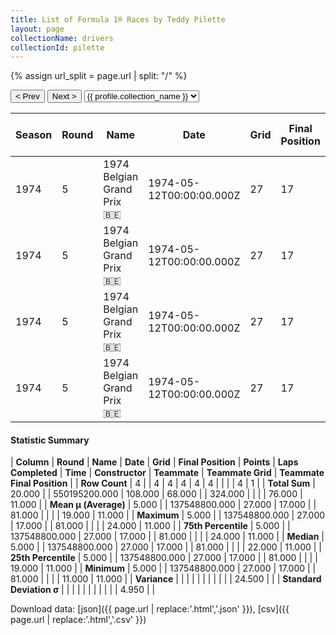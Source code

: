 ```yaml
---
title: List of Formula 1® Races by Teddy Pilette
layout: page
collectionName: drivers
collectionId: pilette
---
```


{% assign url_split = page.url | split: "/" %}
<div id="collection-navigation">
<button onclick="selector.options[selector.selectedIndex-1].value && (window.location = selector.options[selector.selectedIndex-1].value);">&lt; Prev</button>
<button onclick="selector.options[selector.selectedIndex+1].value && (window.location = selector.options[selector.selectedIndex+1].value);">Next &gt;</button>
<select id="selector" onchange="this.options[this.selectedIndex].value && (window.location = this.options[this.selectedIndex].value);">
  {% for collectionId in site.data[page.collectionName].refs %}
    {% if collectionId == page.collectionId %}
      {% assign selected = "selected" %}
    {% else %}
      {% assign selected = "" %}
    {% endif %}
    {% assign profile = site.data[page.collectionName][collectionId].profile %}
    <option value="/f1/{{ page.collectionName }}/{{ collectionId }}/{{ url_split[4] }}" {{ selected }}>{{ profile.collection_name }}</option>
  {% endfor %}
</select>
</div>

| Season | Round | Name | Date | Grid | Final Position | Points | Laps Completed | Time | Constructor | Teammate | Teammate Grid | Teammate Final Position |
|--|--|--|--|--|--|--|--|--|--|--|--|--|
| 1974 | 5 | 1974 Belgian Grand Prix 🇧🇪 | 1974-05-12T00:00:00.000Z | 27 | 17 | 0.0 | 81 |   | Brabham 🇬🇧 | [John Watson 🇬🇧](/f1/drivers/watson) | 19 | 11 |
| 1974 | 5 | 1974 Belgian Grand Prix 🇧🇪 | 1974-05-12T00:00:00.000Z | 27 | 17 | 0.0 | 81 |   | Brabham 🇬🇧 | [Carlos Reutemann 🇦🇷](/f1/drivers/reutemann) | 24 | R |
| 1974 | 5 | 1974 Belgian Grand Prix 🇧🇪 | 1974-05-12T00:00:00.000Z | 27 | 17 | 0.0 | 81 |   | Brabham 🇬🇧 | [Gérard Larrousse 🇫🇷](/f1/drivers/larrousse) | 11 | R |
| 1974 | 5 | 1974 Belgian Grand Prix 🇧🇪 | 1974-05-12T00:00:00.000Z | 27 | 17 | 0.0 | 81 |   | Brabham 🇬🇧 | [Rikky von Opel 🇱🇮](/f1/drivers/opel) | 22 | R |

#### Statistic Summary

| **Column** | **Round** | **Name** | **Date** | **Grid** | **Final Position** | **Points** | **Laps Completed** | **Time** | **Constructor** | **Teammate** | **Teammate Grid** | **Teammate Final Position** |
| **Row Count** | 4 |  | 4 | 4 | 4 | 4 | 4 |  |  |  | 4 | 1 |
| **Total Sum** | 20.000 |  | 550195200.000 | 108.000 | 68.000 |  | 324.000 |  |  |  | 76.000 | 11.000 |
| **Mean μ (Average)** | 5.000 |  | 137548800.000 | 27.000 | 17.000 |  | 81.000 |  |  |  | 19.000 | 11.000 |
| **Maximum** | 5.000 |  | 137548800.000 | 27.000 | 17.000 |  | 81.000 |  |  |  | 24.000 | 11.000 |
| **75th Percentile** | 5.000 |  | 137548800.000 | 27.000 | 17.000 |  | 81.000 |  |  |  | 24.000 | 11.000 |
| **Median** | 5.000 |  | 137548800.000 | 27.000 | 17.000 |  | 81.000 |  |  |  | 22.000 | 11.000 |
| **25th Percentile** | 5.000 |  | 137548800.000 | 27.000 | 17.000 |  | 81.000 |  |  |  | 19.000 | 11.000 |
| **Minimum** | 5.000 |  | 137548800.000 | 27.000 | 17.000 |  | 81.000 |  |  |  | 11.000 | 11.000 |
| **Variance** |  |  |  |  |  |  |  |  |  |  | 24.500 |  |
| **Standard Deviation σ** |  |  |  |  |  |  |  |  |  |  | 4.950 |  |

Download data: [json]({{ page.url | replace:'.html','.json' }}), [csv]({{ page.url | replace:'.html','.csv' }})
